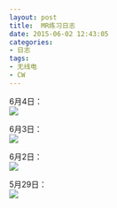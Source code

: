 ```yaml
---
layout: post
title: 	MR练习日志
date: 2015-06-02 12:43:05
categories:
- 日志
tags:
- 无线电
- CW
---
```


6月4日：    
![](http://i1328.photobucket.com/albums/w532/xwlogic/20150604_zps4fareofk.jpg)

6月3日：    
![](http://i1328.photobucket.com/albums/w532/xwlogic/20150603_zpsdjcmvhei.jpg)

6月2日：    
![](http://i1328.photobucket.com/albums/w532/xwlogic/20150602_zpsqsrsttsi.jpg)

5月29日：    
![](http://i1328.photobucket.com/albums/w532/xwlogic/_zpsae1xbwoy.jpg)
